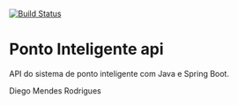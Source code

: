 [![Build Status](https://travis-ci.org/diegomrodrigues/ponto-inteligente-api.svg?branch=master)](https://travis-ci.org/diegomrodrigues/ponto-inteligente-api)

# Ponto Inteligente api
API do sistema de ponto inteligente com Java e Spring Boot.

Diego Mendes Rodrigues